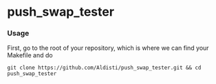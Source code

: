 # push_swap_tester

### Usage

First, go to the root of your repository, which is where we can find your Makefile and do

```git clone https://github.com/Aldisti/push_swap_tester.git && cd push_swap_tester```